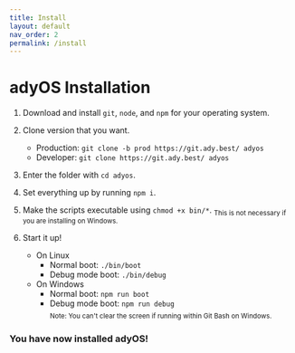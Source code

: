 ```yaml
---
title: Install
layout: default
nav_order: 2
permalink: /install
---
```


# adyOS Installation

1. Download and install `git`, `node`, and `npm` for your operating system.
2. Clone version that you want.

   - Production: `git clone -b prod https://git.ady.best/ adyos`
   - Developer: `git clone https://git.ady.best/ adyos`

3. Enter the folder with `cd adyos`.
4. Set everything up by running `npm i`.
5. Make the scripts executable using `chmod +x bin/*`. <sub>This is not necessary if you are installing on Windows.</sub>
6. Start it up!
   - On Linux
     - Normal boot: `./bin/boot`
     - Debug mode boot: `./bin/debug`
   - On Windows
     - Normal boot: `npm run boot`
     - Debug mode boot: `npm run debug`
       <br><sub>Note: You can't clear the screen if running within Git Bash on Windows.</sub>

### You have now installed adyOS!
